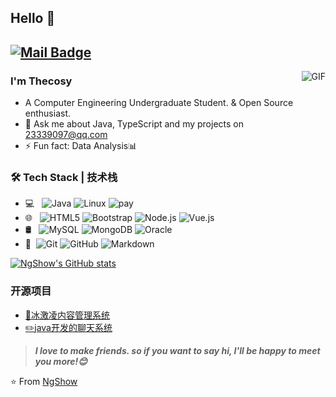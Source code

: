 ## Hello 👋
<!-- [![交流群](https://img.shields.io/badge/QQ交流群-951286996-red.svg "QQ交流群")](https://qm.qq.com/cgi-bin/qm/qr?k=XLX0hSw6GGuOgNbC53r-Pc7Lrubwcm4q&authKey=AaNuGPfAWTSyaN6MR5yGYFQ0+4AKsZQq7kI0uRASo+v5ttyrc6xvh7gfNEMQ7UDR&noverify=0 "QQ交流群") -->
[![Mail Badge](https://img.shields.io/badge/-23339097@qq.com-c14438?style=flat&logo=Gmail&logoColor=white&link=mailto:23339097@qq.com)](mailto:23339097@qq.com)
---
<img align="right" alt="GIF" src="https://raw.githubusercontent.com/JoeyBling/JoeyBling/master/pic/pusheencode.gif" />

### I'm Thecosy

- A Computer Engineering Undergraduate Student. & Open Source enthusiast.
- 💬 Ask me about Java, TypeScript and my projects on [23339097@qq.com](mailto:23339097@qq.com)
- ⚡ Fun fact: Data Analysis📊

### 🛠 Tech Stack | 技术栈

- 💻 &#160; ![Java](https://img.shields.io/badge/-Java-333333?style=flat&logo=Java&logoColor=007396)
![Linux](https://img.shields.io/badge/-Linux-333333?style=flat&logo=Linux&logoColor=FCC624)
![pay](https://img.shields.io/badge/-聚合支付-333333?style=flat&logo=payoneer&logoColor=FF4800)
- 🌐 &#160; ![HTML5](https://img.shields.io/badge/-HTML5-333333?style=flat&logo=HTML5)
![Bootstrap](https://img.shields.io/badge/-Bootstrap-333333?style=flat&logo=bootstrap&logoColor=563D7C)
![Node.js](https://img.shields.io/badge/-Node.js-333333?style=flat&logo=node.js)
![Vue.js](https://img.shields.io/badge/-VueJS-333333?style=flat&logo=Vue.js)
- 🛢 &#160; ![MySQL](https://img.shields.io/badge/-MySQL-333333?style=flat&logo=mysql)
![MongoDB](https://img.shields.io/badge/-MongoDB-333333?style=flat&logo=mongodb)
![Oracle](https://img.shields.io/badge/-Oracle-333333?style=flat&logo=Oracle)
- 🔧 &#160;![Git](https://img.shields.io/badge/-Git-333333?style=flat&logo=git)
![GitHub](https://img.shields.io/badge/-GitHub-333333?style=flat&logo=github)
![Markdown](https://img.shields.io/badge/-Markdown-333333?style=flat&logo=markdown)

[![NgShow's GitHub stats](https://github-readme-stats.vercel.app/api?username=Thecosy&theme=algolia)](https://github.com/anuraghazra/github-readme-stats)


### 开源项目
- [🍦冰激凌内容管理系统](https://github.com/Thecosy/IceCMS)
- [✏️java开发的聊天系统](https://github.com/Thecosy/Ice-chat)


> ***I love to make friends. so if you want to say hi, I'll be happy to meet you more!😊***

⭐️ From [NgShow](https://github.com/Thecosy)
